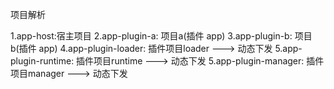 项目解析

1.app-host:宿主项目
2.app-plugin-a: 项目a(插件 app)
3.app-plugin-b: 项目b(插件 app)
4.app-plugin-loader: 插件项目loader ---> 动态下发
5.app-plugin-runtime: 插件项目runtime ---> 动态下发
5.app-plugin-manager: 插件项目manager ---> 动态下发
